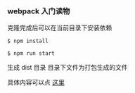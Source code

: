 ### webpack 入门读物

克隆完成后可以在当前目录下安装依赖

```安装依赖
$ npm install
```

```开始打包
$ npm run start
```

生成 dist 目录
目录下文件为打包生成的文件

具体内容可以点 [这里](http://kenghuo.ink/2018/08/16/webpack/)
